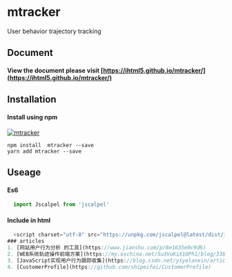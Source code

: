 # mtracker
User behavior trajectory tracking

## Document

#### View the document please visit [https://ihtml5.github.io/mtracker/](https://ihtml5.github.io/mtracker/)

## Installation

#### Install using npm 
[![mtracker](https://nodei.co/npm/mtracker.png)](https://npmjs.org/package/mtracker)
``` 
npm install  mtracker --save
yarn add mtracker --save
```
## Useage

#### Es6
```javascript
  import Jscalpel from 'jscalpel'
```
#### Include in html
```javascript
  <script charset="utf-8" src="https://unpkg.com/jscalpel@latest/dist/index.js"></script>
### articles
1. [网站用户行为分析 的工具](https://www.jianshu.com/p/8e1635e0c9d6)
2. [WEB系统轨迹操作前端方案](https://my.oschina.net/5u3VuKiX1OPh1/blog/338146)
3. [JavaScript实现用户行为跟踪收集](https://blog.csdn.net/yiyelanxin/article/details/71191870)
4. [CustomerProfile](https://github.com/shipeifei/CustomerProfile)
